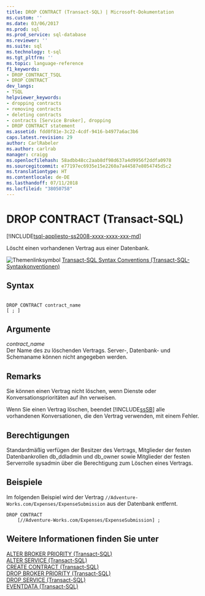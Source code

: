 ```yaml
---
title: DROP CONTRACT (Transact-SQL) | Microsoft-Dokumentation
ms.custom: ''
ms.date: 03/06/2017
ms.prod: sql
ms.prod_service: sql-database
ms.reviewer: ''
ms.suite: sql
ms.technology: t-sql
ms.tgt_pltfrm: ''
ms.topic: language-reference
f1_keywords:
- DROP_CONTRACT_TSQL
- DROP CONTRACT
dev_langs:
- TSQL
helpviewer_keywords:
- dropping contracts
- removing contracts
- deleting contracts
- contracts [Service Broker], dropping
- DROP CONTRACT statement
ms.assetid: fdd0f81e-3c22-4cdf-9416-b4977a6ac3b6
caps.latest.revision: 29
author: CarlRabeler
ms.author: carlrab
manager: craigg
ms.openlocfilehash: 58adbb48cc2aab8df98d637a4d9956f2ddfa0978
ms.sourcegitcommit: e77197ec6935e15e2260a7a44587e8054745d5c2
ms.translationtype: HT
ms.contentlocale: de-DE
ms.lasthandoff: 07/11/2018
ms.locfileid: "38050758"
---
```

# <a name="drop-contract-transact-sql"></a>DROP CONTRACT (Transact-SQL)
[!INCLUDE[tsql-appliesto-ss2008-xxxx-xxxx-xxx-md](../../includes/tsql-appliesto-ss2008-xxxx-xxxx-xxx-md.md)]

  Löscht einen vorhandenen Vertrag aus einer Datenbank.  
  
 ![Themenlinksymbol](../../database-engine/configure-windows/media/topic-link.gif "Topic link icon") [Transact-SQL Syntax Conventions (Transact-SQL-Syntaxkonventionen)](../../t-sql/language-elements/transact-sql-syntax-conventions-transact-sql.md)  
  
## <a name="syntax"></a>Syntax  
  
```  
  
DROP CONTRACT contract_name   
[ ; ]  
```  
  
## <a name="arguments"></a>Argumente  
 *contract_name*  
 Der Name des zu löschenden Vertrags. Server-, Datenbank- und Schemaname können nicht angegeben werden.  
  
## <a name="remarks"></a>Remarks  
 Sie können einen Vertrag nicht löschen, wenn Dienste oder Konversationsprioritäten auf ihn verweisen.  
  
 Wenn Sie einen Vertrag löschen, beendet [!INCLUDE[ssSB](../../includes/sssb-md.md)] alle vorhandenen Konversationen, die den Vertrag verwenden, mit einem Fehler.  
  
## <a name="permissions"></a>Berechtigungen  
 Standardmäßig verfügen der Besitzer des Vertrags, Mitglieder der festen Datenbankrollen db_ddladmin und db_owner sowie Mitglieder der festen Serverrolle sysadmin über die Berechtigung zum Löschen eines Vertrags.  
  
## <a name="examples"></a>Beispiele  
 Im folgenden Beispiel wird der Vertrag `//Adventure-Works.com/Expenses/ExpenseSubmission` aus der Datenbank entfernt.  
  
```  
DROP CONTRACT   
    [//Adventure-Works.com/Expenses/ExpenseSubmission] ;  
```  
  
## <a name="see-also"></a>Weitere Informationen finden Sie unter  
 [ALTER BROKER PRIORITY &#40;Transact-SQL&#41;](../../t-sql/statements/alter-broker-priority-transact-sql.md)   
 [ALTER SERVICE &#40;Transact-SQL&#41;](../../t-sql/statements/alter-service-transact-sql.md)   
 [CREATE CONTRACT &#40;Transact-SQL&#41;](../../t-sql/statements/create-contract-transact-sql.md)   
 [DROP BROKER PRIORITY &#40;Transact-SQL&#41;](../../t-sql/statements/drop-broker-priority-transact-sql.md)   
 [DROP SERVICE &#40;Transact-SQL&#41;](../../t-sql/statements/drop-service-transact-sql.md)   
 [EVENTDATA &#40;Transact-SQL&#41;](../../t-sql/functions/eventdata-transact-sql.md)  
  
  
